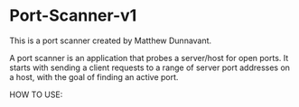 # Port-Scanner-v1
This is a port scanner created by Matthew Dunnavant. 

A port scanner is an application that probes a server/host for open ports.
It starts with sending a client requests to a range of server port 
addresses on a host, with the goal of finding an active port.

HOW TO USE:



